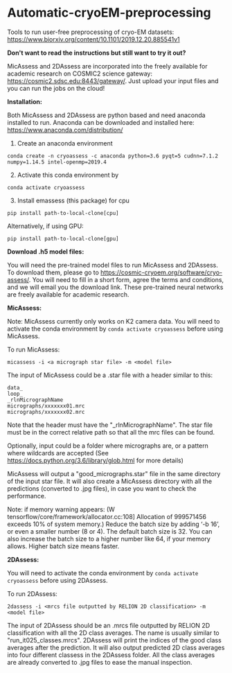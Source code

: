 # Automatic-cryoEM-preprocessing
Tools to run user-free preprocessing of cryo-EM datasets: https://www.biorxiv.org/content/10.1101/2019.12.20.885541v1

**Don't want to read the instructions but still want to try it out?**

MicAssess and 2DAssess are incorporated into the freely available for academic research on COSMIC2 science gateway: https://cosmic2.sdsc.edu:8443/gateway/. Just upload your input files and you can run the jobs on the cloud!

**Installation:**

Both MicAssess and 2DAssess are python based and need anaconda installed to run. Anaconda can be downloaded and installed here: https://www.anaconda.com/distribution/

1. Create an anaconda environment
```
conda create -n cryoassess -c anaconda python=3.6 pyqt=5 cudnn=7.1.2 numpy=1.14.5 intel-openmp=2019.4
```
2. Activate this conda environment by
```
conda activate cryoassess
```
3. Install emassess (this package) for cpu
```
pip install path-to-local-clone[cpu]
```
Alternatively, if using GPU:
```
pip install path-to-local-clone[gpu]
```

**Download .h5 model files:**

You will need the pre-trained model files to run MicAssess and 2DAssess. To download them, please go to https://cosmic-cryoem.org/software/cryo-assess/. You will need to fill in a short form, agree the terms and conditions, and we will email you the download link. These pre-trained neural networks are freely available for academic research.

**MicAssess:**

Note: MicAssess currently only works on K2 camera data.
You will need to activate the conda environment by ```conda activate cryoassess``` before using MicAssess.

To run MicAssess:
```
micassess -i <a micrograph star file> -m <model file>
```
The input of MicAssess could be a .star file with a header similar to this:
```
data_
loop_
_rlnMicrographName
micrographs/xxxxxxx01.mrc
micrographs/xxxxxxx02.mrc
```
Note that the header must have the "\_rlnMicrographName". The star file must be in the correct relative path so that all the mrc files can be found.

Optionally, input could be a folder where micrographs are, or a pattern where wildcards are accepted 
(See https://docs.python.org/3.6/library/glob.html for more details)

MicAssess will output a "good_micrographs.star" file in the same directory of the input star file. It will also create a MicAssess directory with all the predictions (converted to .jpg files), in case you want to check the performance.

Note: if memory warning appears:
(W tensorflow/core/framework/allocator.cc:108] Allocation of 999571456 exceeds 10% of system memory.)
Reduce the batch size by adding ‘-b 16’, or even a smaller number (8 or 4). The default batch size is 32. You can also increase the batch size to a higher number like 64, if your memory allows. Higher batch size means faster.

**2DAssess:**

You will need to activate the conda environment by ```conda activate cryoassess``` before using 2DAssess.

To run 2DAssess:
```
2dassess -i <mrcs file outputted by RELION 2D classification> -m <model file>
```
The input of 2DAssess should be an .mrcs file outputted by RELION 2D classification with all the 2D class averages. The name is usually similar to "run_it025_classes.mrcs".
2DAssess will print the indices of the good class averages after the prediction. It will also output predicted 2D class averages into four different classess in the 2DAssess folder. All the class averages are already converted to .jpg files to ease the manual inspection.
